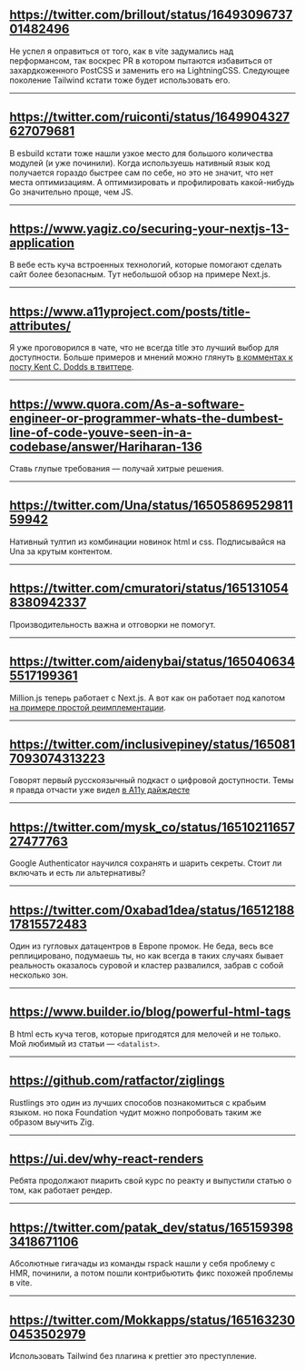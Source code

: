 ## https://twitter.com/brillout/status/1649309673701482496

Не успел я оправиться от того, как в vite задумались над перформансом, так воскрес PR в котором пытаются избавиться от захардкоженного PostCSS и заменить его на LightningCSS. Следующее поколение Tailwind кстати тоже будет использовать его.

---

## https://twitter.com/ruiconti/status/1649904327627079681

В esbuild кстати тоже нашли узкое место для большого количества модулей (и уже починили). Когда используешь нативный язык код получается гораздо быстрее сам по себе, но это не значит, что нет места оптимизациям. А оптимизировать и профилировать какой-нибудь Go значительно проще, чем JS.

---

## https://www.yagiz.co/securing-your-nextjs-13-application

В вебе есть куча встроенных технологий, которые помогают сделать сайт более безопасным. Тут небольшой обзор на примере Next.js.

---

## https://www.a11yproject.com/posts/title-attributes/

Я уже проговорился в чате, что не всегда title это лучший выбор для доступности. Больше примеров и мнений можно глянуть [в комментах к посту Kent C. Dodds в твиттере](https://twitter.com/kentcdodds/status/1650571631184723968).

---

## https://www.quora.com/As-a-software-engineer-or-programmer-whats-the-dumbest-line-of-code-youve-seen-in-a-codebase/answer/Hariharan-136

Ставь глупые требования — получай хитрые решения.

---

## https://twitter.com/Una/status/1650586952981159942

Нативный тултип из комбинации новинок html и css. Подписывайся на Una за крутым контентом.

---

## https://twitter.com/cmuratori/status/1651310548380942337

Производительность важна и отговорки не помогут.

---

## https://twitter.com/aidenybai/status/1650406345517199361

Million.js теперь работает с Next.js. А вот как он работает под капотом [на примере простой реимплементации](https://twitter.com/aidenybai/status/1651072640650727424).

---

## https://twitter.com/inclusivepiney/status/1650817093074313223

Говорят первый русскоязычный подкаст о цифровой доступности. Темы я правда отчасти уже видел [в A11y дайждесте](https://www.notion.so/A11Y-ba9f0c717d7146e080a6d4a0beb44c9b#f8c27f2ba13b44f0be7dc06d1984fcb9)

---

## https://twitter.com/mysk_co/status/1651021165727477763

Google Authenticator научился сохранять и шарить секреты. Стоит ли включать и есть ли альтернативы?

---

## https://twitter.com/0xabad1dea/status/1651218817815572483

Один из гугловых датацентров в Европе промок. Не беда, весь все реплицировано, подумаешь ты, но как всегда в таких случаях бывает реальность оказалось суровой и кластер развалился, забрав с собой несколько зон.

---

## https://www.builder.io/blog/powerful-html-tags

В html есть куча тегов, которые пригодятся для мелочей и не только. Мой любимый из статьи — `<datalist>`.

---

## https://github.com/ratfactor/ziglings

Rustlings это один из лучших способов познакомиться с крабьим языком. но пока Foundation чудит можно попробовать таким же образом выучить Zig.

---

## https://ui.dev/why-react-renders

Ребята продолжают пиарить свой курс по реакту и выпустили статью о том, как работает рендер.

---

## https://twitter.com/patak_dev/status/1651593983418671106

Абсолютные гигачады из команды rspack нашли у себя проблему с HMR, починили, а потом пошли контрибьютить фикс похожей проблемы в vite.

---

## https://twitter.com/Mokkapps/status/1651632300453502979

Использовать Tailwind без плагина к prettier это преступление.
